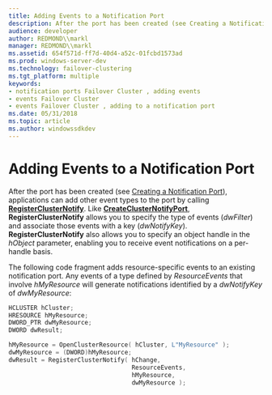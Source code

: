 ```yaml
---
title: Adding Events to a Notification Port
description: After the port has been created (see Creating a Notification Port), applications can add other event types to the port by calling RegisterClusterNotify.
audience: developer
author: REDMOND\\markl
manager: REDMOND\\markl
ms.assetid: 654f571d-ff7d-40d4-a52c-01fcbd1573ad
ms.prod: windows-server-dev
ms.technology: failover-clustering
ms.tgt_platform: multiple
keywords:
- notification ports Failover Cluster , adding events
- events Failover Cluster
- events Failover Cluster , adding to a notification port
ms.date: 05/31/2018
ms.topic: article
ms.author: windowssdkdev
---
```


# Adding Events to a Notification Port

After the port has been created (see [Creating a Notification Port](creating-a-notification-port.md)), applications can add other event types to the port by calling [**RegisterClusterNotify**](/windows/previous-versions/ClusAPI/nc-clusapi-pclusapi_register_cluster_notify?branch=master). Like [**CreateClusterNotifyPort**](/windows/previous-versions/ClusAPI/nc-clusapi-pclusapi_create_cluster_notify_port?branch=master), **RegisterClusterNotify** allows you to specify the type of events (*dwFilter*) and associate those events with a key (*dwNotifyKey*). **RegisterClusterNotify** also allows you to specify an object handle in the *hObject* parameter, enabling you to receive event notifications on a per-handle basis.

The following code fragment adds resource-specific events to an existing notification port. Any events of a type defined by *ResourceEvents* that involve *hMyResource* will generate notifications identified by a *dwNotifyKey* of *dwMyResource*:


```C++
HCLUSTER hCluster;
HRESOURCE hMyResource;
DWORD_PTR dwMyResource;
DWORD dwResult;

hMyResource = OpenClusterResource( hCluster, L"MyResource" );
dwMyResource = (DWORD)hMyResource;
dwResult = RegisterClusterNotify( hChange,
                                  ResourceEvents,
                                  hMyResource,
                                  dwMyResource );
```



 

 




